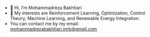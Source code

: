 - 👋 Hi, I’m Mohammadreza Bakhtiari
- 👀 My interests are Reinforcement Learning, Optimization, Control Theory, Machine Learning, and Renewable Energy Integration.
- You can contact me by my email: mohammadrezabakhtiari.mrb@gmail.com

<!--
**Bakhtiarii/Bakhtiarii** is a ✨ _special_ ✨ repository because its `README.md` (this file) appears on your GitHub profile.

Here are some ideas to get you started:

- 🔭 I’m currently working on ...
- 🌱 I’m currently learning ...
- 👯 I’m looking to collaborate on ...
- 🤔 I’m looking for help with ...
- 💬 Ask me about ...
- 📫 How to reach me: ...
- 😄 Pronouns: ...
- ⚡ Fun fact: ...
-->
